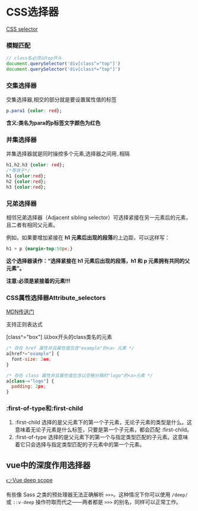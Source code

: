 # CSS选择器

[CSS selector](https://developer.mozilla.org/zh-CN/docs/Web/CSS/CSS_Selectors)



### 模糊匹配

```js
// class名必须以top开头
document.querySelector('div[class^="top"]')
document.querySelector('div[class*="top"]')
```



### 交集选择器

交集选择器,相交的部分就是要设置属性值的标签

```css
p.para1 {color: red};
```

**含义:类名为para的p标签文字颜色为红色**

### 并集选择器

并集选择器就是同时操控多个元素,选择器之间用`,`相隔

```css
h1,h2,h3 {color: red};
/*等效于*/
h1 {color:red};
h2 {color:red};
h3 {color:red};
```

### 兄弟选择器

相邻兄弟选择器（Adjacent sibling selector）可选择紧接在另一元素后的元素，且二者有相同父元素。

例如，如果要增加紧接在 **h1 元素后出现的段落**的上边距，可以这样写：

```css
h1 + p {margin-top:50px;}
```

**这个选择器读作：“选择紧接在 h1 元素后出现的段落，h1 和 p 元素拥有共同的父元素”。**

**注意:必须是紧接着的元素!!!**

### CSS属性选择器Attribute_selectors

[MDN传送门](https://developer.mozilla.org/zh-CN/docs/Web/CSS/Attribute_selectors)

支持正则表达式

[class^="box"] 以box开头的class类名的元素

```js
/* 存在 href 属性并且属性值包含"example"的<a> 元素 */
a[href*="example"] {
  font-size: 2em;
}
```

```js
/* 存在 class 属性并且属性值包含以空格分隔的"logo"的<a>元素 */
a[class~="logo"] {
  padding: 2px;
}
```

### :first-of-type和:first-child

1. :first-child 选择的是父元素下的第一个子元素，无论子元素的类型是什么。这意味着无论子元素是什么标签，只要是第一个子元素，都会匹配 :first-child。
2. :first-of-type 选择的是父元素下的第一个与指定类型匹配的子元素。这意味着它只会选择与指定类型匹配的子元素中的第一个元素。



## vue中的深度作用选择器

[👉Vue deep scope](https://vue-loader.vuejs.org/zh/guide/scoped-css.html#%E6%B7%B1%E5%BA%A6%E4%BD%9C%E7%94%A8%E9%80%89%E6%8B%A9%E5%99%A8)

有些像 Sass 之类的预处理器无法正确解析 `>>>`。这种情况下你可以使用 `/deep/` 或 `::v-deep` 操作符取而代之——两者都是 `>>>` 的别名，同样可以正常工作。
